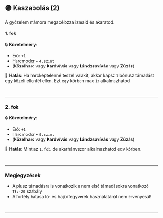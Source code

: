 ## 🟣 Kaszabolás (2)

A győzelem mámora megacélozza izmaid és akaratod.

#### 1. fok

🔒 **Követelmény**:
- Erő: `+1`
- [Harcmodor](../kepzettsegek.primer.harci/harcmodor.md)  **-** `4.szint`
- (**Közelharc** vagy **Kardvívás** vagy **Lándzsavívás** vagy **Zúzás**)

🌟 **Hatás**: Ha harcképtelenné teszel valakit, akkor kapsz `1` bónusz támadást egy közeli ellenfél ellen. Ezt egy körben max `1x` alkalmazhatod.

<br />

---
### 2. fok

🔒 **Követelmény**:
- Erő: `+1`
- Harcmodor  **-** `8.szint`
- (**Közelharc** vagy **Kardvívás** vagy **Lándzsavívás** vagy **Zúzás**)

🌟 **Hatás**: Mint az `1.fok`, de akárhányszor alkalmazhatod egy körben.

<br />

---
### Megjegyzések

- A plusz támadásra is vonatkozik a nem első támadásokra vonatkozó `TÉ:-20` szabály
- A fortély hatása lő- és hajítófegyverek használatánál nem érvényesül!

<br />

---
